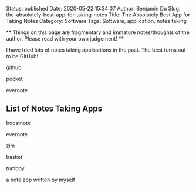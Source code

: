 Status: published
Date: 2020-05-22 15:34:07
Author: Benjamin Du
Slug: the-absolutely-best-app-for-taking-notes
Title: The Absolutely Best App for Taking Notes
Category: Software
Tags: Software, application, notes taking

**
Things on this page are fragmentary and immature notes/thoughts of the author.
Please read with your own judgement!
**

I have tried lots of notes taking applications in the past. 
The best turns out to be GitHub!


github

pocket

evernote

## List of Notes Taking Apps

boostnote

evernote 

zim

basket

tomboy

a note app written by myself